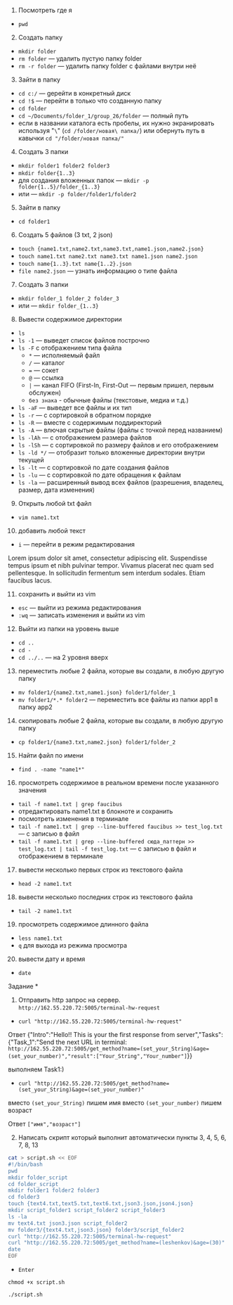 1. Посмотреть где я 
  + `pwd`

2. Создать папку 
  + `mkdir folder`
  + `rm folder` — удалить пустую папку folder
  + `rm -r folder` — удалить папку folder с файлами внутри неё 

3. Зайти в папку 
  + `cd c:/` — gерейти в конкретный диск
  + `cd !$` — перейти в только что созданную папку
  + `cd folder`
  + `cd ~/Documents/folder_1/group_26/folder` — полный путь 
  + если в названии каталога есть пробелы, их нужно экранировать используя "`\`" (`cd /folder/новая\ папка/`) или обернуть путь в кавычки `cd "/folder/новая папка/"`

4. Создать 3 папки 
  + `mkdir folder1 folder2 folder3`
  + `mkdir folder{1..3}`
  + для создания вложенных папок — `mkdir -p folder{1..5}/folder_{1..3}`
  + или — `mkdir -p folder/folder1/folder2`

5. Зайти в папку 
  + `cd folder1`

6. Создать 5 файлов (3 txt, 2 json) 
  + `touch {name1.txt,name2.txt,name3.txt,name1.json,name2.json}`
  + `touch name1.txt name2.txt name3.txt name1.json name2.json`
  + `touch name{1..3}.txt name{1..2}.json`
  + `file name2.json` — узнать информацию о типе файла

7. Создать 3 папки 
  + `mkdir folder_1 folder_2 folder_3`
  + или — `mkdir folder_{1..3}`

8. Вывести содержимое директории
  + `ls`
  + `ls -1` — выведет список файлов построчно
  + `ls -F` с отображением типа файла
    + `*` — исполняемый файл
    + `/` — каталог
    + `=` — сокет 
    + `@` — ссылка
    + `|` — канал FIFO (First-In, First-Out — первым пришел, первым обслужен)
    + `без знака` - обычные файлы (текстовые, медиа и т.д.)
  + `ls -aF` — выведет все файлы и их тип
  + `ls -r` — с сортировкой в обратном порядке
  + `ls -R` — вместе с содержимым поддиректорий
  + `ls -A` — влючая скрытые файлы (файлы с точкой перед названием)
  + `ls -lAh` — с отображением размера файлов
  + `ls -lSh` — с сортировкой по размеру файлов и его отображением
  + `ls -ld */` — отобразит только вложенные директории внутри текущей
  + `ls -lt` — с сортировкой по дате создания файлов
  + `ls -lu` — с сортировкой по дате обращения к файлам
  + `ls -la` — расширенный вывод всех файлов (разрешения, владелец, размер, дата изменения)

9. Открыть любой txt файл 
  + `vim name1.txt`

10. добавить любой текст 
  + `i` — перейти в режим редактирования

Lorem ipsum dolor sit amet, consectetur adipiscing elit. 
Suspendisse tempus ipsum et nibh pulvinar tempor. 
Vivamus placerat nec quam sed pellentesque. 
In sollicitudin fermentum sem interdum sodales. 
Etiam faucibus lacus.

11. сохранить и выйти из vim
  + `esc` — выйти из режима редактирования
  + `:wq` — записать изменения и выйти из vim

12. Выйти из папки на уровень выше 
  + `cd ..`
  + `cd -` 
  + `cd ../..` — на 2 уровня вверх

13. переместить любые 2 файла, которые вы создали, в любую другую папку
  + `mv folder1/{name2.txt,name1.json} folder1/folder_1`
  + `mv folder1/*.* folder2` — переместить все файлы из папки app1 в папку app2

14. скопировать любые 2 файла, которые вы создали, в любую другую папку
  + `cp folder1/{name3.txt,name2.json} folder1/folder_2`

15. Найти файл по имени
  + `find . -name "name1*"`

16. просмотреть содержимое в реальном времени после указанного значения
  + `tail -f name1.txt | grep faucibus`
  + отредактировать name1.txt в блокноте и сохранить 
  + посмотреть изменения в терминале
  + `tail -f name1.txt | grep --line-buffered faucibus >> test_log.txt` — с записью в файл
  + `tail -f name1.txt | grep --line-buffered сюда_паттерн >> test_log.txt | tail -f test_log.txt` — с записью в файл и отображением в терминале

17. вывести несколько первых строк из текстового файла
  + `head -2 name1.txt`

18. вывести несколько последних строк из текстового файла
  + `tail -2 name1.txt`

19. просмотреть содержимое длинного файла
  + `less name1.txt`
  + `q` для выхода из режима просмотра

20. вывести дату и время
  + `date`

Задание *
1. Отправить http запрос на сервер.
`http://162.55.220.72:5005/terminal-hw-request`

  + `curl "http://162.55.220.72:5005/terminal-hw-request"`

Ответ
{"Intro":"Hello!! This is your the first response from server","Tasks":{"Task_1":"Send the next URL in terminal: `http://162.55.220.72:5005/get_method?name=(set_your_String)&age=(set_your_number)","result":["Your_String","Your_number"]`}}

выполняем Task1:)
  + `curl "http://162.55.220.72:5005/get_method?name=(set_your_String)&age=(set_your_number)"`

вместо `(set_your_String)` пишем имя 
вместо `(set_your_number)` пишем возраст 

Ответ
`["имя","возраст"]`

2. Написать скрипт который выполнит автоматически пункты 3, 4, 5, 6, 7, 8, 13
```bash
cat > script.sh << EOF
#!/bin/bash
pwd 
mkdir folder_script
cd folder_script
mkdir folder1 folder2 folder3
cd folder3
touch {text4.txt,text5.txt,text6.txt,json3.json,json4.json}
mkdir script_folder1 script_folder2 script_folder3
ls -la
mv text4.txt json3.json script_folder2
mv folder3/{text4.txt,json3.json} folder3/script_folder2
curl "http://162.55.220.72:5005/terminal-hw-request"
curl "http://162.55.220.72:5005/get_method?name=(leshenkov)&age=(30)"
date 
EOF
```
  + `Enter`

`chmod +x script.sh`

`./script.sh`
